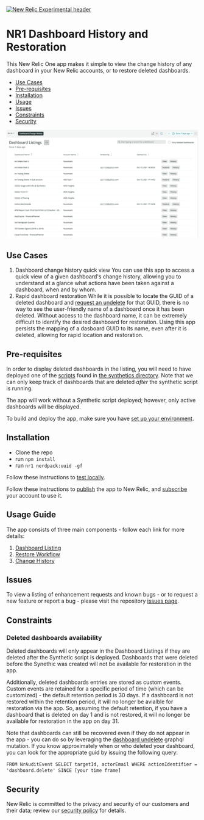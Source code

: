 [![New Relic Experimental header](https://github.com/newrelic/opensource-website/raw/master/src/images/categories/Experimental.png)](https://opensource.newrelic.com/oss-category/#new-relic-experimental)

# NR1 Dashboard History and Restoration

This New Relic One app makes it simple to view the change history of any dashboard in your New Relic accounts, or to restore deleted dashboards.

- [Use Cases](#use-cases)
- [Pre-requisites](#pre-reqs)
- [Installation](#install)
- [Usage](#usage)
- [Issues](#issues)
- [Constraints](#constraints)
- [Security](#security)

![Dashboard Listings Screenshot](screenshots/screenshot_01.png)

## Use Cases <a id="use-cases"></a>

1. Dashboard change history quick view
   You can use this app to access a quick view of a given dashboard's change history, allowing you to understand at a glance what actions have been taken against a dashboard, when and by whom.
2. Rapid dashboard restoration
   While it is possible to locate the GUID of a deleted dashboard and [request an undelete](https://api.newrelic.com/graphiql?#query=mutation%20%7B%0A%20%20dashboardUndelete%28guid%3A%20%22%22%29%20%7B%0A%20%20%20%20errors%0A%20%20%7D%0A%7D%0A) for that GUID, there is no way to see the user-friendly name of a dashboard once it has been deleted. Without access to the dashboard name, it can be extremely difficult to identify the desired dashboard for restoration.
   Using this app persists the mapping of a dasboard GUID to its name, even after it is deleted, allowing for rapid location and restoration.

## Pre-requisites <a id="pre-reqs"></a>

In order to display deleted dashboards in the listing, you will need to have deployed one of the [scripts](synthetics/README.md) found in [the synthetics directory](synthetics). Note that we can only keep track of dashboards that are deleted _after_ the synthetic script is running.

The app will work without a Synthetic script deployed; however, only active dashboards will be displayed.

To build and deploy the app, make sure you have [set up your environment](https://developer.newrelic.com/build-apps/set-up-dev-env/).

## Installation <a id="install"></a>

- Clone the repo
- run `npm install`
- run `nr1 nerdpack:uuid -gf`

Follow these instructions to [test locally](https://developer.newrelic.com/build-apps/publish-deploy/serve/).

Follow these instructions to [publish](https://developer.newrelic.com/build-apps/publish-deploy/publish/) the app to New Relic, and [subscribe](https://developer.newrelic.com/build-apps/publish-deploy/subscribe/) your account to use it.

## Usage Guide <a id="usage"></a>

The app consists of three main components - follow each link for more details:

1. [Dashboard Listing](./docs/dashboard-listings.md)
2. [Restore Workflow](./docs/restore-dashboard.md)
3. [Change History](./docs/change-history.md)

## Issues <a id="issues"></a>

To view a listing of enhancement requests and known bugs - or to request a new feature or report a bug - please visit the repository [issues page](https://github.com/newrelic-experimental/nr1-dashboard-history/issues).

## Constraints <a id="constraints"></a>

### Deleted dashboards availability

Deleted dashboards will only appear in the Dashboard Listings if they are deleted after the Synthetic script is deployed. Dashboards that were deleted before the Synethic was created will not be available for restoration in the app.

Additionally, deleted dashboards entries are stored as custom events. Custom events are retained for a specific period of time (which can be customized) - the default retention period is 30 days. If a dashboard is not restored within the retention period, it will no longer be avialble for restoration via the app. So, assuming the default retention, if you have a dashboard that is deleted on day 1 and is not restored, it will no longer be available for restoration in the app on day 31.

Note that dashboards can still be recovered even if they do not appear in the app - you can do so by leveraging the [dashboard undelete](https://api.newrelic.com/graphiql?#query=mutation%20%7B%0A%20%20dashboardUndelete%28guid%3A%20%22%22%29%20%7B%0A%20%20%20%20errors%0A%20%20%7D%0A%7D%0A) graphql mutation. If you know approximately when or who deleted your dashboard, you can look for the appropriate guid by issuing the following query:

```
FROM NrAuditEvent SELECT targetId, actorEmail WHERE actionIdentifier = 'dashboard.delete' SINCE [your time frame]
```

## Security <a id="security"></a>

New Relic is committed to the privacy and security of our customers and their data; review our [security policy](https://github.com/newrelic-experimental/nr1-dashboard-history/security/policy) for details.
